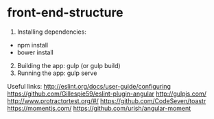 # front-end-structure
1. Installing dependencies:
*  npm install
*  bower install
2. Building the app: gulp (or gulp build)
3. Running the app: gulp serve

Useful links: 
http://eslint.org/docs/user-guide/configuring
https://github.com/Gillespie59/eslint-plugin-angular
http://gulpjs.com/
http://www.protractortest.org/#/
https://github.com/CodeSeven/toastr
https://momentjs.com/
https://github.com/urish/angular-moment

